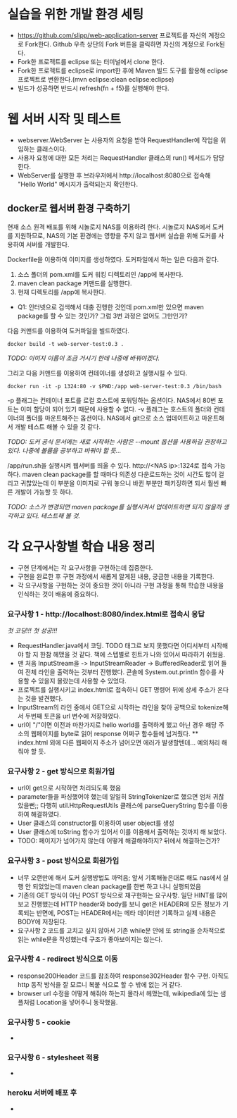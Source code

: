 # 실습을 위한 개발 환경 세팅
* https://github.com/slipp/web-application-server 프로젝트를 자신의 계정으로 Fork한다. Github 우측 상단의 Fork 버튼을 클릭하면 자신의 계정으로 Fork된다.
* Fork한 프로젝트를 eclipse 또는 터미널에서 clone 한다.
* Fork한 프로젝트를 eclipse로 import한 후에 Maven 빌드 도구를 활용해 eclipse 프로젝트로 변환한다.(mvn eclipse:clean eclipse:eclipse)
* 빌드가 성공하면 반드시 refresh(fn + f5)를 실행해야 한다.

# 웹 서버 시작 및 테스트
* webserver.WebServer 는 사용자의 요청을 받아 RequestHandler에 작업을 위임하는 클래스이다.
* 사용자 요청에 대한 모든 처리는 RequestHandler 클래스의 run() 메서드가 담당한다.
* WebServer를 실행한 후 브라우저에서 http://localhost:8080으로 접속해 "Hello World" 메시지가 출력되는지 확인한다.

## docker로 웹서버 환경 구축하기
현재 소스 원격 배포를 위해 시놀로지 NAS를 이용하려 한다. 시놀로지 NAS에서 도커를 지원하므로, NAS의 기본 환경에는 영향을 주지 않고 웹서버 실습을 위해 도커를 사용하여 서버를 개발한다.

Dockerfile을 이용하여 이미지를 생성하였다. 도커파일에서 하는 일은 다음과 같다.
1. 소스 폴더의 pom.xml를 도커 워킹 디렉토리인 /app에 복사한다.
2. maven clean package 커맨드를 실행한다.
3. 현재 디렉토리를 /app에 복사한다.
* Q1: 인터넷으로 검색해서 대충 진행한 것인데 pom.xml만 있으면 maven package를 할 수 있는 것인가? 그럼 3번 과정은 없어도 그만인가?

다음 커맨드를 이용하여 도커파일을 빌드하였다.

    docker build -t web-server-test:0.3 .

*TODO: 이미지 이름이 조금 거시기 한데 나중에 바꿔야겠다.*

그리고 다음 커맨드를 이용하여 컨테이너를 생성하고 실행시킬 수 있다.

    docker run -it -p 1324:80 -v $PWD:/app web-server-test:0.3 /bin/bash

-p 플래그는 컨테이너 포트를 로컬 호스트에 포워딩하는 옵션이다. NAS에서 80번 포트는 이미 할당이 되어 있기 때문에 사용할 수 없다.
-v 플래그는 호스트의 폴더와 컨테이너의 폴더를 마운트해주는 옵션이다. NAS에서 git으로 소스 업데이트하고 마운트해서 개발 테스트 해볼 수 있을 것 같다.

*TODO: 도커 공식 문서에는 새로 시작하는 사람은 --mount 옵션을 사용하길 권장하고 있다. 나중에 볼륨을 공부하고 바꿔야 할 듯...*

/app/run.sh을 실행시켜 웹서버를 띄울 수 있다. http://\<NAS ip\>:1324로 접속 가능하다. maven clean package를 할 때마다 의존성 다운로드하는 것이 시간도 많이 걸리고 귀찮았는데 이 부분을 이미지로 구워 놓으니 바뀐 부분만 패키징하면 되서 훨씬 빠른 개발이 가능할 듯 하다.
  
*TODO: 소스가 변경되면 maven package를 실행시켜서 업데이트하면 되지 않을까 생각하고 있다. 테스트해 볼 것.*

# 각 요구사항별 학습 내용 정리
* 구현 단계에서는 각 요구사항을 구현하는데 집중한다. 
* 구현을 완료한 후 구현 과정에서 새롭게 알게된 내용, 궁금한 내용을 기록한다.
* 각 요구사항을 구현하는 것이 중요한 것이 아니라 구현 과정을 통해 학습한 내용을 인식하는 것이 배움에 중요하다. 

### 요구사항 1 - http://localhost:8080/index.html로 접속시 응답
*첫 코딩!!! 첫 성공!!!*
* RequestHandler.java에서 코딩. TODO 태그르 보지 못했다면 어디서부터 시작해야 할 지 한참 헤맸을 것 같다. 책에 스텝별로 힌트가 나와 있어서 따라하기 쉬웠음.
* 맨 처음 InputStream을 -> InputStreamReader -> BufferedReader로 읽어 들여 전체 라인을 출력하는 것부터 진행했다. 콘솔에 System.out.println 함수를 사용할 수 있을지 몰랐는데 사용할 수 있었다.
* 프로젝트를 실행시키고 index.html로 접속하니 GET 명령어 뒤에 상세 주소가 온다는 것을 발견했다.
* InputStream의 라인 중에서 GET으로 시작하는 라인을 찾아 공백으로 tokenize해서 두번째 토큰을 url 변수에 저장하였다.
* url이 "/"이면 이전과 마찬가지로 hello world를 출력하게 했고 아닌 경우 해당 주소의 웹페이지를 byte로 읽어 response 어쩌구 함수들에 넘겨줬다.
** index.html 외에 다른 웹페이지 주소가 넘어오면 에러가 발생할텐데... 예외처리 해 줘야 할 듯.

### 요구사항 2 - get 방식으로 회원가입
* url이 get으로 시작하면 처리되도록 했음
* parameter들을 파싱했어야 했는데 일일히 StringTokenizer로 했으면 엄처 귀찮았을뻔;; 다행히 util.HttpRequestUtils 클래스에 parseQueryString 함수를 이용하여 해결하였다.
* User 클래스의 constructor를 이용하여 user object를 생성
* User 클래스에 toString 함수가 있어서 이를 이용해서 출력하는 것까지 해 보았다.
* TODO: 페이지가 넘어가지 않는데 어떻게 해결해야하지? 뒤에서 해결하는건가?

### 요구사항 3 - post 방식으로 회원가입
* 너무 오랜만에 해서 도커 실행방법도 까먹음; 앞서 기록해놓은대로 해도 nas에서 실행 안 되었었는데 maven clean package를 한번 하고 나니 실행되었음
* 기존의 GET 방식이 아닌 POST 방식으로 재구현하는 요구사항. 일단 HINT를 많이 보고 진행했는데 HTTP header와 body를 보니 get은 HEADER에 모든 정보가 기록되는 반면에, POST는 HEADER에서는 메타 데이터만 기록하고 실제 내용은 BODY에 저장된다.
* 요구사항 2 코드를 고치고 싶지 않아서 기존 while문 안에 또 string을 순차적으로 읽는 while문을 작성했는데 구조가 좋아보이지는 않는다.

### 요구사항 4 - redirect 방식으로 이동
* response200Header 코드를 참조하여 response302Header 함수 구현. 아직도 http 동작 방식을 잘 모르니 복붙 식으로 할 수 밖에 없는 거 같다.
* browser url 수정을 어떻게 해줘야 하는지 몰라서 헤맸는데, wikipedia에 있는 샘플처럼 Location을 넣어주니 동작했음.

### 요구사항 5 - cookie
* 

### 요구사항 6 - stylesheet 적용
* 

### heroku 서버에 배포 후
* 
